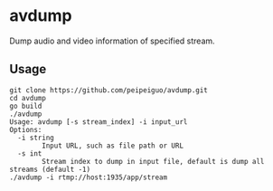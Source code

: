 # avdump
Dump audio and video information of specified stream.

## Usage
```
git clone https://github.com/peipeiguo/avdump.git
cd avdump
go build
./avdump
Usage: avdump [-s stream_index] -i input_url
Options:
  -i string
    	Input URL, such as file path or URL
  -s int
    	Stream index to dump in input file, default is dump all streams (default -1)
./avdump -i rtmp://host:1935/app/stream
```
